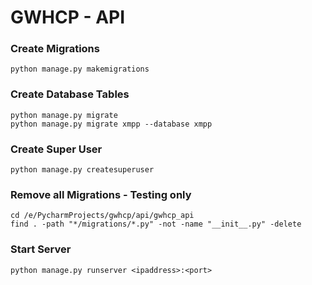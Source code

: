 # GWHCP - API

### Create Migrations
```
python manage.py makemigrations
```

### Create Database Tables
```
python manage.py migrate
python manage.py migrate xmpp --database xmpp
```

### Create Super User
```
python manage.py createsuperuser
```

### Remove all Migrations - Testing only
```
cd /e/PycharmProjects/gwhcp/api/gwhcp_api
find . -path "*/migrations/*.py" -not -name "__init__.py" -delete
```

### Start Server
```
python manage.py runserver <ipaddress>:<port>
```